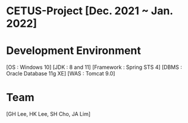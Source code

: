 # CETUS-Project [Dec. 2021 ~ Jan. 2022]

# Development Environment
[OS : Windows 10]
[JDK : 8 and 11]
[Framework : Spring STS 4]
[DBMS : Oracle Database 11g XE]
[WAS : Tomcat 9.0]

# Team
[GH Lee, HK Lee, SH Cho, JA Lim]
